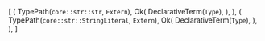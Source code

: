 [
    (
        TypePath(`core::str::str`, `Extern`),
        Ok(
            DeclarativeTerm(`Type`),
        ),
    ),
    (
        TypePath(`core::str::StringLiteral`, `Extern`),
        Ok(
            DeclarativeTerm(`Type`),
        ),
    ),
]